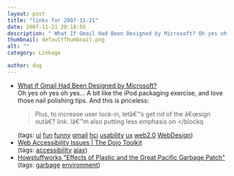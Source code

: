 ```yaml
---
layout: post
title: "links for 2007-11-21"
date: 2007-11-21 20:18:55
description: " What If Gmail Had Been Designed by Microsoft? Oh yes oh yes oh yes&#8230; A bit like the iPod packaging exercise, and love those nail polishing tips. And this is priceless --  Plus, to increase user lock-in, letâ€™s get rid&#8230;"
thumbnail: defaultThumbnail.png
alt: ""
category: Linkage

author: dug
---
```


<ul class="delicious">
	<li>
		<div class="delicious-link"><a href="http://blogoscoped.com/archive/2007-11-20-n35.html">What If Gmail Had Been Designed by Microsoft?</a></div>
		<div class="delicious-extended">Oh yes oh yes oh yes... A bit like the iPod packaging exercise, and love those nail polishing tips. And this is priceless: <blockquote>Plus, to increase user lock-in, letâ€™s get rid of the â€œsign outâ€? link. Iâ€™m also putting less emphasis on &lt;/blockq</div>
		<div class="delicious-tags">(tags: <a href="http://del.icio.us/dug/ui">ui</a> <a href="http://del.icio.us/dug/fun">fun</a> <a href="http://del.icio.us/dug/funny">funny</a> <a href="http://del.icio.us/dug/gmail">gmail</a> <a href="http://del.icio.us/dug/hci">hci</a> <a href="http://del.icio.us/dug/usability">usability</a> <a href="http://del.icio.us/dug/ux">ux</a> <a href="http://del.icio.us/dug/web2.0">web2.0</a> <a href="http://del.icio.us/dug/WebDesign">WebDesign</a>)</div>
	</li>
	<li>
		<div class="delicious-link"><a href="http://dojotoolkit.org/book/dojo-book-0-4/part-8-internationalization-and-accessiblity/accessibility/web-accessibility-issu">Web Accessibility Issues | The Dojo Toolkit</a></div>
		<div class="delicious-tags">(tags: <a href="http://del.icio.us/dug/accessibility">accessibility</a> <a href="http://del.icio.us/dug/ajax">ajax</a>)</div>
	</li>
	<li>
		<div class="delicious-link"><a href="http://science.howstuffworks.com/great-pacific-garbage-patch1.htm">Howstuffworks "Effects of Plastic and the Great Pacific Garbage Patch"</a></div>
		<div class="delicious-tags">(tags: <a href="http://del.icio.us/dug/garbage">garbage</a> <a href="http://del.icio.us/dug/environment">environment</a>)</div>
	</li>
</ul>
